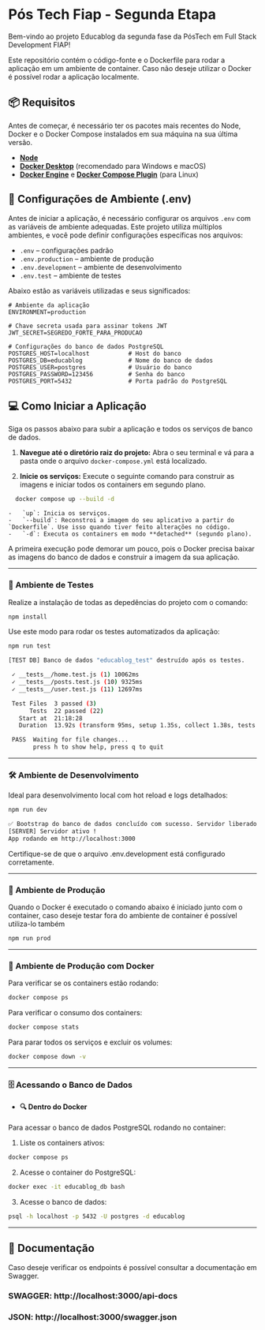 # Pós Tech Fiap - Segunda Etapa

Bem-vindo ao projeto Educablog da segunda fase da PósTech em Full Stack Development FIAP! 

Este repositório contém o código-fonte e o Dockerfile para rodar a aplicação em um ambiente de container. 
Caso não deseje utilizar o Docker é possível rodar a aplicação localmente.

## 📦 Requisitos

Antes de começar, é necessário ter os pacotes mais recentes do Node, Docker e o Docker Compose instalados em sua máquina na sua última versão.

-   [**Node**](https://www.nodejs.tech/pt-br) 
-   [**Docker Desktop**](https://www.docker.com/products/docker-desktop/) (recomendado para Windows e macOS)
-   [**Docker Engine**](https://docs.docker.com/engine/install/) e [**Docker Compose Plugin**](https://docs.docker.com/compose/install/linux/) (para Linux)

## 🔧 Configurações de Ambiente (.env)

Antes de iniciar a aplicação, é necessário configurar os arquivos `.env` com as variáveis de ambiente adequadas. Este projeto utiliza múltiplos ambientes, e você pode definir configurações específicas nos arquivos:

- `.env` – configurações padrão
- `.env.production` – ambiente de produção
- `.env.development` – ambiente de desenvolvimento
- `.env.test` – ambiente de testes

Abaixo estão as variáveis utilizadas e seus significados:

```env
# Ambiente da aplicação
ENVIRONMENT=production

# Chave secreta usada para assinar tokens JWT
JWT_SECRET=SEGREDO_FORTE_PARA_PRODUCAO

# Configurações do banco de dados PostgreSQL
POSTGRES_HOST=localhost           # Host do banco 
POSTGRES_DB=educablog             # Nome do banco de dados
POSTGRES_USER=postgres            # Usuário do banco
POSTGRES_PASSWORD=123456          # Senha do banco
POSTGRES_PORT=5432                # Porta padrão do PostgreSQL
```

## 💻 Como Iniciar a Aplicação

Siga os passos abaixo para subir a aplicação e todos os serviços de banco de dados.

1. **Navegue até o diretório raiz do projeto:**
    Abra o seu terminal e vá para a pasta onde o arquivo `docker-compose.yml` está localizado.

2. **Inicie os serviços:**
    Execute o seguinte comando para construir as imagens e iniciar todos os containers em segundo plano.

```bash
  docker compose up --build -d
```

    -   `up`: Inicia os serviços.
    -   `--build`: Reconstroi a imagem do seu aplicativo a partir do `Dockerfile`. Use isso quando tiver feito alterações no código.
    -   `-d`: Executa os containers em modo **detached** (segundo plano).

A primeira execução pode demorar um pouco, pois o Docker precisa baixar as imagens do banco de dados e construir a imagem da sua aplicação.

---

### 🧪 Ambiente de Testes

Realize a instalação de todas as depedências do projeto com o comando:

```bash
npm install
```

Use este modo para rodar os testes automatizados da aplicação:

```bash
npm run test
```
<!-- Resultado esperado -->
```bash
[TEST DB] Banco de dados "educablog_test" destruído após os testes.

 ✓ __tests__/home.test.js (1) 10062ms
 ✓ __tests__/posts.test.js (10) 9325ms
 ✓ __tests__/user.test.js (11) 12697ms

 Test Files  3 passed (3)
      Tests  22 passed (22)
   Start at  21:18:28
   Duration  13.92s (transform 95ms, setup 1.35s, collect 1.38s, tests 32.08s, environment 0ms, prepare 302ms)

 PASS  Waiting for file changes...
       press h to show help, press q to quit
```
---

### 🛠️ Ambiente de Desenvolvimento

Ideal para desenvolvimento local com hot reload e logs detalhados:

```bash
npm run dev
```
<!-- Resultado esperado -->
```bash
✅ Bootstrap do banco de dados concluído com sucesso. Servidor liberado para requisições.
[SERVER] Servidor ativo !
App rodando em http://localhost:3000
```

Certifique-se de que o arquivo .env.development está configurado 
corretamente.

---

### 🚀 Ambiente de Produção

Quando o Docker é executado o comando abaixo é iniciado junto com o container, caso deseje testar fora do ambiente de container é possível utiliza-lo também

```bash
npm run prod
```
---

### 🐳 Ambiente de Produção com Docker

Para verificar se os containers estão rodando:

```bash
docker compose ps
```

Para verificar o consumo dos containers:

```bash
docker compose stats
```

Para parar todos os serviços e excluir os volumes:

```bash
docker compose down -v
```

---

### 🗄️ Acessando o Banco de Dados

- #### 🔍 Dentro do Docker

Para acessar o banco de dados PostgreSQL rodando no container:

1. Liste os containers ativos:

```bash
docker compose ps
```

2. Acesse o container do PostgreSQL:

```bash
docker exec -it educablog_db bash
```

3. Acesse o banco de dados:

```bash
psql -h localhost -p 5432 -U postgres -d educablog
```
---

## 📘 Documentação

Caso deseje verificar os endpoints é possível consultar a documentação em Swagger.

### SWAGGER: http://localhost:3000/api-docs

### JSON: http://localhost:3000/swagger.json
